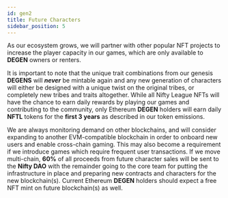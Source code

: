 ```yaml
---
id: gen2
title: Future Characters
sidebar_position: 5
---
```


As our ecosystem grows, we will partner with other popular NFT projects to increase the player capacity in our games, which are only available to **DEGEN** owners or renters.

It is important to note that the unique trait combinations from our genesis **DEGENS** will **_never_** be mintable again and any new generation of characters will either be designed with a unique twist on the original tribes, or completely new tribes and traits altogether. While all Nifty League NFTs will have the chance to earn daily rewards by playing our games and contributing to the community, only Ethereum **DEGEN** holders will earn daily **NFTL** tokens for the **first 3 years** as described in our token emissions.

We are always monitoring demand on other blockchains, and will consider expanding to another EVM-compatible blockchain in order to onboard new users and enable cross-chain gaming. This may also become a requirement if we introduce games which require frequent user transactions. If we move multi-chain, **60%** of all proceeds from future character sales will be sent to the **Nifty DAO** with the remainder going to the core team for putting the infrastructure in place and preparing new contracts and characters for the new blockchain(s). Current Ethereum **DEGEN** holders should expect a free NFT mint on future blockchain(s) as well.
